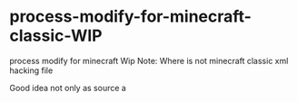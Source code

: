 # process-modify-for-minecraft-classic-WIP
process modify for minecraft Wip Note: Where is not minecraft classic xml hacking file

Good idea not only as source 
a
